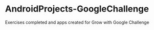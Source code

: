 # AndroidProjects-GoogleChallenge
Exercises completed and apps created for Grow with Google Challenge
